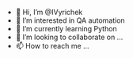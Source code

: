 - 👋 Hi, I’m @IVyrichek
- 👀 I’m interested in QA automation
- 🌱 I’m currently learning Python
- 💞️ I’m looking to collaborate on ...
- 📫 How to reach me ...

<!---
IVyrichek/IVyrichek is a ✨ special ✨ repository because its `README.md` (this file) appears on your GitHub profile.
You can click the Preview link to take a look at your changes.
--->
